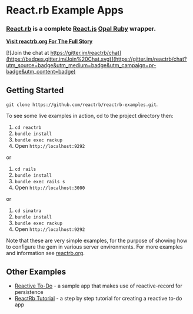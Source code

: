 # React.rb Example Apps

### [React.rb](https://github.com/reactrb/reactrb) is a complete [React.js](http://facebook.github.io/react/) [Opal Ruby](http://opalrb.org) wrapper.

[**Visit reactrb.org For The Full Story**](http://reactrb.org)

[![Join the chat at https://gitter.im/reactrb/chat](https://badges.gitter.im/Join%20Chat.svg)](https://gitter.im/reactrb/chat?utm_source=badge&utm_medium=badge&utm_campaign=pr-badge&utm_content=badge)

## Getting Started

`git clone https://github.com/reactrb/reactrb-examples.git`.

To see some live examples in action, cd to the project directory then:

1. `cd reactrb`
2. `bundle install`
3. `bundle exec rackup`
4. Open `http://localhost:9292`

or

1. `cd rails`
2. `bundle install`
3. `bundle exec rails s`
4. Open `http://localhost:3000`

or

1. `cd sinatra`
2. `bundle install`
3. `bundle exec rackup`
4. Open `http://localhost:9292`

Note that these are very simple examples, for the purpose of showing how to
configure the gem in various server environments.  For more  examples and
information see [reactrb.org](http://reactrb.org).

## Other Examples

- [Reactive To-Do](https://github.com/loicboutet/reactivetodo) - a sample app that makes use of reactive-record for persistence
- [ReactRb Tutorial](https://github.com/loicboutet/reactrb_tutorial) - a step by step tutorial for creating a reactive to-do app
